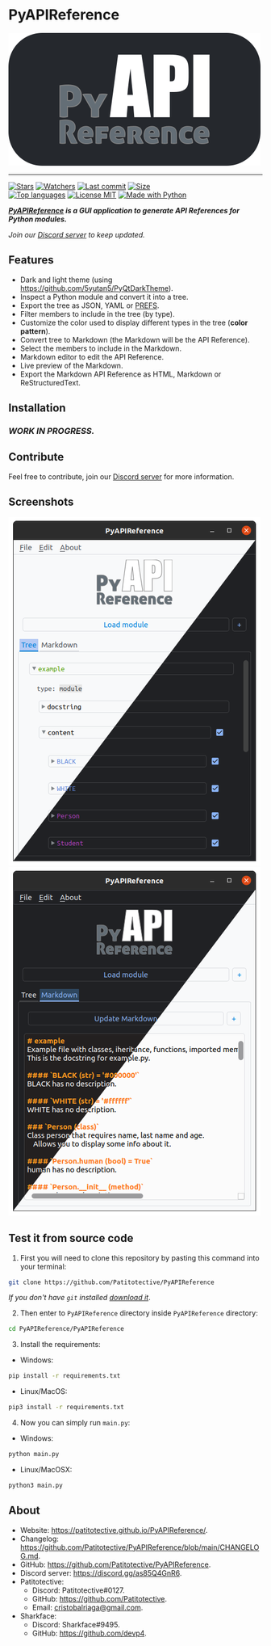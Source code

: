 # PyAPIReference
[![PyAPIReference logo](https://github.com/Patitotective/PyAPIReference/blob/main/assets/img/logo.png?raw=true)](https://github.com/Patitotective/PyAPIReference)  
***
[![Stars](https://img.shields.io/github/stars/patitotective/pyapireference)](https://github.com/Patitotective/PyAPIReference/stargazers)
[![Watchers](https://img.shields.io/github/watchers/Patitotective/PyAPIReference)](https://github.com/Patitotective/PyAPIReference/watchers)
[![Last commit](https://img.shields.io/github/last-commit/Patitotective/PyAPIReference)](https://github.com/Patitotective/PyAPIReference/commits/main)
[![Size](https://img.shields.io/github/repo-size/Patitotective/PyAPIReference)](https://github.com/Patitotective/PyAPIReference)
<br>
[![Top languages](https://img.shields.io/github/languages/top/Patitotective/PyAPIReference)](https://github.com/Patitotective/PyAPIReference)
[![License MIT](https://img.shields.io/github/license/Patitotective/PyAPIReference)](https://github.com/Patitotective/PyAPIReference/)
[![Made with Python](https://img.shields.io/badge/made%20with-python-blue)](https://www.python.org/)
<!-- [![CodeFactor grade](https://img.shields.io/codefactor/grade/github/Patitotective/PyAPIReference/main)](https://github.com/Patitotective/PyAPIReference/) -->

***[PyAPIReference](https://patitotective.github.io/PyAPIReference/) is a GUI application to generate API References for Python modules.***

_Join our [Discord server](https://discord.gg/as85Q4GnR6) to keep updated._

## Features
- Dark and light theme (using https://github.com/5yutan5/PyQtDarkTheme).
- Inspect a Python module and convert it into a tree.
- Export the tree as JSON, YAML or [PREFS](https://patitotective.github.io/PREFS/).
- Filter members to include in the tree (by type).
- Customize the color used to display different types in the tree (**color pattern**).
- Convert tree to Markdown (the Markdown will be the API Reference).
- Select the members to include in the Markdown.
- Markdown editor to edit the API Reference.
- Live preview of the Markdown.
- Export the Markdown API Reference as HTML, Markdown or ReStructuredText.

## Installation
### _WORK IN PROGRESS._

## Contribute
Feel free to contribute, join our [Discord server](https://discord.gg/as85Q4GnR6) for more information.

## Screenshots
[![Example module tree](https://github.com/Patitotective/PyAPIReference/blob/main/screenshots/tree.png?raw=true)](https://github.com/Patitotective/PyAPIReference)
[![Markdown editor](https://github.com/Patitotective/PyAPIReference/blob/main/screenshots/markdown.png?raw=true)](https://github.com/Patitotective/PyAPIReference)

## Test it from source code
1. First you will need to clone this repository by pasting this command into your terminal:
```bash
git clone https://github.com/Patitotective/PyAPIReference
```
_If you don't have `git` installed [download it](https://git-scm.com/download)_.

2. Then enter to `PyAPIReference` directory inside `PyAPIReference` directory:
```bash
cd PyAPIReference/PyAPIReference
```
3. Install the requirements:
- Windows:
```bash
pip install -r requirements.txt
```
- Linux/MacOS:
```bash
pip3 install -r requirements.txt
```
4. Now you can simply run `main.py`:
- Windows:
```bash
python main.py
```
- Linux/MacOSX:
```bash
python3 main.py
``` 

About
---
- Website: https://patitotective.github.io/PyAPIReference/.
- Changelog: https://github.com/Patitotective/PyAPIReference/blob/main/CHANGELOG.md.
- GitHub: https://github.com/Patitotective/PyAPIReference.
- Discord server: https://discord.gg/as85Q4GnR6.
- Patitotective:
	- Discord: Patitotective#0127.
	- GitHub: https://github.com/Patitotective.
	- Email: [cristobalriaga@gmail.com](mailto:cristobalriaga@gmail.com).
- Sharkface:
	- Discord: Sharkface#9495.
	- GitHub: https://github.com/devp4.
